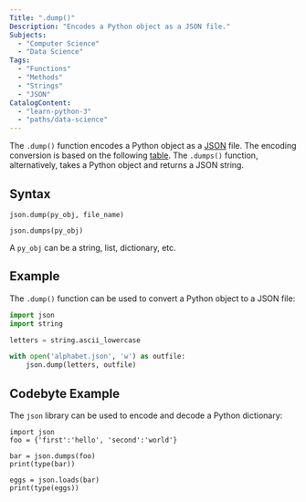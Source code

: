 ```yaml
---
Title: ".dump()"
Description: "Encodes a Python object as a JSON file."
Subjects:
  - "Computer Science"
  - "Data Science"
Tags:
  - "Functions"
  - "Methods"
  - "Strings"
  - "JSON"
CatalogContent:
  - "learn-python-3"
  - "paths/data-science"
---
```


The `.dump()` function encodes a Python object as a [JSON](https://www.codecademy.com/resources/docs/general/json) file. The encoding conversion is based on the following [table](https://docs.python.org/3/library/json.html#json-to-py-table). The `.dumps()` function, alternatively, takes a Python object and returns a JSON string.

## Syntax

```pseudo
json.dump(py_obj, file_name)

json.dumps(py_obj)
```

A `py_obj` can be a string, list, dictionary, etc.

## Example

The `.dump()` function can be used to convert a Python object to a JSON file:

```py
import json
import string

letters = string.ascii_lowercase

with open('alphabet.json', 'w') as outfile:
    json.dump(letters, outfile)
```

## Codebyte Example

The `json` library can be used to encode and decode a Python dictionary:

```codebyte/python
import json
foo = {'first':'hello', 'second':'world'}

bar = json.dumps(foo)
print(type(bar))

eggs = json.loads(bar)
print(type(eggs))
```
